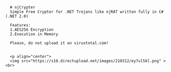       # njCrypter
      Simple Free Crypter for .NET Trojans like njRAT written fully in C#(.NET 2.0) 

      Features: 
      1.AES256 Encryption 
      2.Execution in Memory

      Please, do not upload it on virustotal.com!


      <p align="center">
      <img src="https://s18.directupload.net/images/210312/ey7ul5kl.png" ><br>
